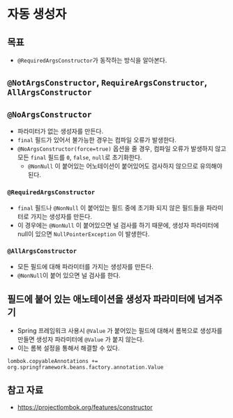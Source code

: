 # 자동 생성자

## 목표

- `@RequiredArgsConstructor`가 동작하는 방식을 알아본다.

## `@NotArgsConstructor`, `RequireArgsConstructor`, `AllArgsConstructor`

## `@NoArgsConstructor`

- 파라미터가 없는 생성자를 만든다.
- `final` 필드가 있어서 불가능한 경우는 컴파일 오류가 발생한다.
- `@NoArgsConstructor(force=true)` 옵션을 줄 경우, 컴파일 오류가 발생하지 않고 모든 `final` 필드를 `0`, `false`, `null`로 초기화한다.
	- `@NonNull` 이 붙어있는 어노테이션이 붙어있어도 검사하지 않으므로 유의해야된다.

### `@RequiredArgsConstructor`

- `final` 필드나 `@NonNull` 이 붙어있는 필드 중에 초기화 되지 않은 필드들을 파라미터로 가지는 생성자를 만든다.
- 이 경우에는 `@NonNull` 이 붙어있으면 널 검사를 하기 때문에, 생성자 파라미터에 null이 있으면 `NullPointerException` 이 발생한다.

### `@AllArgsConstructor`

- 모든 필드에 대해 파라미터를 가지는 생성자를 만든다.
- `@NonNull`이 붙어 있으면 널 검사를 한다.

## 필드에 붙어 있는 애노테이션을 생성자 파라미터에 넘겨주기

- Spring 프레임워크 사용시 `@Value` 가 붙어있는 필드에 대해서 롬복으로 생성자를 만들면 생성자 파라미터에 `@Value` 가 붙지 않는다.
- 이는 롬복 설정을 통해서 해결할 수 있다.

```
lombok.copyableAnnotations += org.springframework.beans.factory.annotation.Value
```

## 참고 자료

- https://projectlombok.org/features/constructor